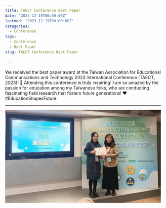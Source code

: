 ```yaml
---
title: TAECT Conference Best Paper
date: "2023-12-19T00:00:00Z"
lastmod: "2023-12-19T00:00:00Z"
categories:
  - Conference
tags:
  - Conference
  - Best Paper
slug: TAECT Conference Best Paper

---
```

We received the best paper award at the Taiwan Association for Educational Communications and Technology 2023 International Conference (TAECT, 2023)! 🥳 Attending this conference is truly inspiring! I am so amazed by the passion for education among my Taiwanese folks, who are conducting fascinating field research that fosters future generations! ❤️ #EducationShapesFuture

---

![jpg](TAECTconference.jpg)

